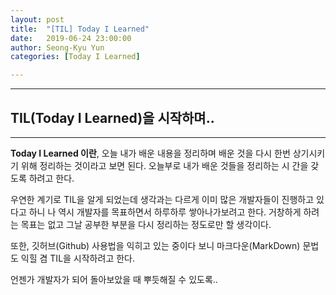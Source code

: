 ```yaml
---
layout: post
title:  "[TIL] Today I Learned"
date:   2019-06-24 23:00:00
author: Seong-Kyu Yun
categories: [Today I Learned]

---
```


---
## TIL(Today I Learned)을 시작하며..
---

**Today I Learned 이란**, 오늘 내가 배운 내용을 정리하며 배운 것을 다시 한번 상기시키기 위해 정리하는 것이라고 보면 된다. 오늘부로 내가 배운 것들을 정리하는 시
간을 갖도록 하려고 한다.

우연한 계기로 TIL을 알게 되었는데 생각과는 다르게 이미 많은 개발자들이 진행하고 있다고 하니 나 역시 개발자를 목표하면서 하루하루 쌓아나가보려고 한다. 거창하게 하려는 목표는 없고 그날 공부한 부분을 다시 정리하는 정도로만 할 생각이다. 

또한, 깃허브(Github) 사용법을 익히고 있는 중이다 보니 마크다운(MarkDown) 문법도 익힐 겸 TIL을 시작하려고 한다. 

언젠가 개발자가 되어 돌아보았을 때 뿌듯해질 수 있도록..

